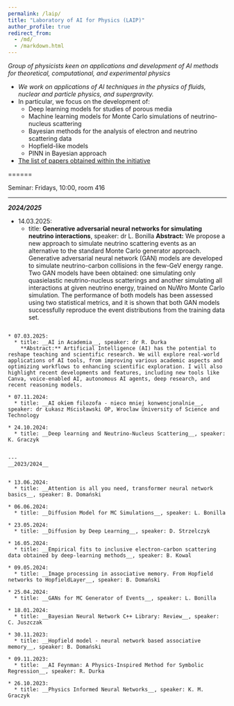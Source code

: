 ```yaml
---
permalink: /laip/
title: "Laboratory of AI for Physics (LAIP)"
author_profile: true
redirect_from: 
  - /md/
  - /markdown.html
---
```


_Group of physicists keen on applications and development of AI methods for theoretical, computational, and experimental physics_

* _We work on applications of AI techniques in the physics of fluids, nuclear and particle physics, and supergravity._
* In particular, we focus on the development of:
    * Deep learning models for studies of porous media
    * Machine learning models for Monte Carlo simulations of neutrino-nucleus scattering
    * Bayesian methods for the analysis of electron and neutrino scattering data
    * Hopfield-like models
    * PINN in Bayesian approach
* [The list of papers obtained within the initiative](https://kgraczyk.github.io/dlphysics/)

======

Seminar: Fridays, 10:00, room 416

---

___2024/2025___



* 14.03.2025:
  * title: __Generative adversarial neural networks for simulating neutrino interactions__, speaker: dr L. Bonilla
    **Abstract:** We propose a new approach to simulate neutrino scattering events as an alternative to the standard Monte Carlo generator approach. Generative adversarial neural network (GAN) models are developed to simulate neutrino-carbon collisions in the few-GeV energy range. Two GAN models have been obtained: one simulating only quasielastic neutrino-nucleus scatterings and another simulating all interactions at given neutrino energy, trained on NuWro Monte Carlo simulation. The performance of both models has been assessed using two statistical metrics, and it is shown that both GAN models successfully reproduce the event distributions from the training data set.
```

* 07.03.2025:
  * title: __AI in Academia__, speaker: dr R. Durka
    **Abstract:** Artificial Intelligence (AI) has the potential to reshape teaching and scientific research. We will explore real-world applications of AI tools, from improving various academic aspects and optimizing workflows to enhancing scientific exploration. I will also highlight recent developments and features, including new tools like Canva, voice-enabled AI, autonomous AI agents, deep research, and recent reasoning models.

* 07.11.2024:
  * title: __AI okiem filozofa - nieco mniej konwencjonalnie__, speaker: dr Łukasz Mścisławski OP, Wroclaw University of Science and Technology

* 24.10.2024:
  * title: __Deep learning and Neutrino-Nucleus Scattering__, speaker: K. Graczyk

    
---
__2023/2024__


* 13.06.2024:
  * title: __Attention is all you need, transformer neural network basics__, speaker: B. Domański
   
* 06.06.2024:
  * title: __Diffusion Model for MC Simulations__, speaker: L. Bonilla

* 23.05.2024:
  * title: __Diffusion by Deep Learning__, speaker: D. Strzelczyk

* 16.05.2024:
  * title: __Empirical fits to inclusive electron-carbon scattering data obtained by deep-learning methods__, speaker: B. Kowal

* 09.05.2024:
  * title: __Image processing in associative memory. From Hopfield networks to HopfieldLayer__, speaker: B. Domański

* 25.04.2024:
  * title: __GANs for MC Generator of Events__, speaker: L. Bonilla

* 18.01.2024:
  * title: __Bayesian Neural Network C++ Library: Review__, speaker: C. Juszczak

* 30.11.2023:
  * title: __Hopfield model - neural network based associative memory__, speaker: B. Domański

* 09.11.2023:
  * title: __AI Feynman: A Physics-Inspired Method for Symbolic Regression__, speaker: R. Durka

* 26.10.2023:
  * title: __Physics Informed Neural Networks__, speaker: K. M. Graczyk
  
